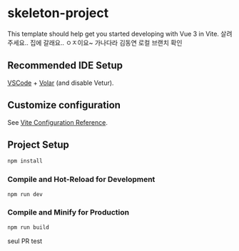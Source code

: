 # skeleton-project

This template should help get you started developing with Vue 3 in Vite.
살려주세요.. 집에 갈래요..
ㅇㅈ이요~
가나다라
김동연 로컬 브랜치 확인

## Recommended IDE Setup

[VSCode](https://code.visualstudio.com/) + [Volar](https://marketplace.visualstudio.com/items?itemName=Vue.volar) (and disable Vetur).

## Customize configuration

See [Vite Configuration Reference](https://vite.dev/config/).

## Project Setup

```sh
npm install
```

### Compile and Hot-Reload for Development

```sh
npm run dev
```

### Compile and Minify for Production

```sh
npm run build
```

seul PR test
